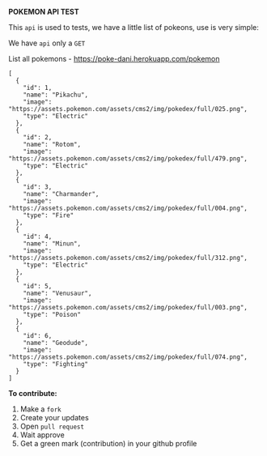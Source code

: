 **POKEMON API TEST**

This `api` is used to tests, we have a little list of pokeons, use is very simple:

We have `api` only a `GET`

List all pokemons - https://poke-dani.herokuapp.com/pokemon

```json=
[
  {
    "id": 1,
    "name": "Pikachu",
    "image": "https://assets.pokemon.com/assets/cms2/img/pokedex/full/025.png",
    "type": "Electric"
  },
  {
    "id": 2,
    "name": "Rotom",
    "image": "https://assets.pokemon.com/assets/cms2/img/pokedex/full/479.png",
    "type": "Electric"
  },
  {
    "id": 3,
    "name": "Charmander",
    "image": "https://assets.pokemon.com/assets/cms2/img/pokedex/full/004.png",
    "type": "Fire"
  },
  {
    "id": 4,
    "name": "Minun",
    "image": "https://assets.pokemon.com/assets/cms2/img/pokedex/full/312.png",
    "type": "Electric"
  },
  {
    "id": 5,
    "name": "Venusaur",
    "image": "https://assets.pokemon.com/assets/cms2/img/pokedex/full/003.png",
    "type": "Poison"
  },
  {
    "id": 6,
    "name": "Geodude",
    "image": "https://assets.pokemon.com/assets/cms2/img/pokedex/full/074.png",
    "type": "Fighting"
  }
]
```

**To contribute:**

1. Make a `fork`
2. Create your updates
3. Open `pull request`
4. Wait approve
5. Get a green mark (contribution) in your github profile
